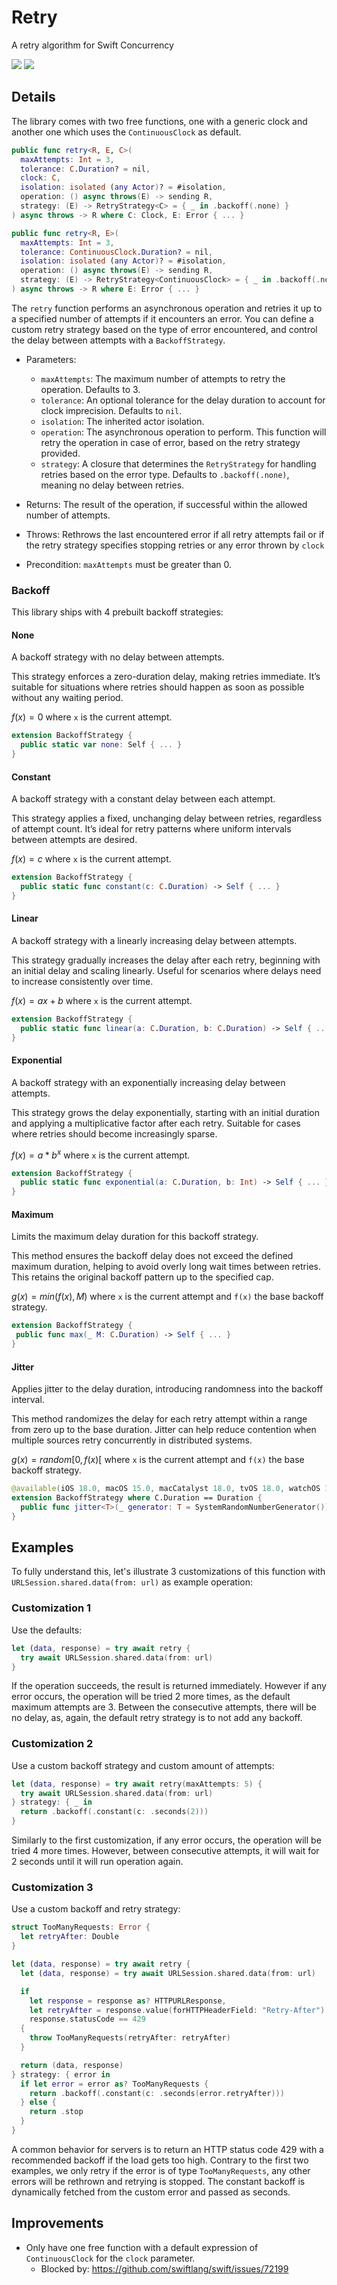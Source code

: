 # Retry
A retry algorithm for Swift Concurrency

[![](https://img.shields.io/endpoint?url=https%3A%2F%2Fswiftpackageindex.com%2Fapi%2Fpackages%2Fph1ps%2Fswift-concurrency-retry%2Fbadge%3Ftype%3Dswift-versions)](https://swiftpackageindex.com/ph1ps/swift-concurrency-retry)
[![](https://img.shields.io/endpoint?url=https%3A%2F%2Fswiftpackageindex.com%2Fapi%2Fpackages%2Fph1ps%2Fswift-concurrency-retry%2Fbadge%3Ftype%3Dplatforms)](https://swiftpackageindex.com/ph1ps/swift-concurrency-retry)

## Details

The library comes with two free functions, one with a generic clock and another one which uses the `ContinuousClock` as default.
```swift
public func retry<R, E, C>(
  maxAttempts: Int = 3,
  tolerance: C.Duration? = nil,
  clock: C,
  isolation: isolated (any Actor)? = #isolation,
  operation: () async throws(E) -> sending R,
  strategy: (E) -> RetryStrategy<C> = { _ in .backoff(.none) }
) async throws -> R where C: Clock, E: Error { ... }

public func retry<R, E>(
  maxAttempts: Int = 3,
  tolerance: ContinuousClock.Duration? = nil,
  isolation: isolated (any Actor)? = #isolation,
  operation: () async throws(E) -> sending R,
  strategy: (E) -> RetryStrategy<ContinuousClock> = { _ in .backoff(.none) }
) async throws -> R where E: Error { ... }
```

The `retry` function performs an asynchronous operation and retries it up to a specified number of attempts if it encounters an error. You can define a custom retry strategy based on the type of error encountered, and control the delay between attempts with a `BackoffStrategy`.

- Parameters:
  - `maxAttempts`: The maximum number of attempts to retry the operation. Defaults to 3.
  - `tolerance`: An optional tolerance for the delay duration to account for clock imprecision. Defaults to `nil`.
  - `isolation`: The inherited actor isolation.
  - `operation`: The asynchronous operation to perform. This function will retry the operation in case of error, based on the retry strategy provided.
  - `strategy`: A closure that determines the `RetryStrategy` for handling retries based on the error type. Defaults to `.backoff(.none)`, meaning no delay between retries.

- Returns: The result of the operation, if successful within the allowed number of attempts.
- Throws: Rethrows the last encountered error if all retry attempts fail or if the retry strategy specifies stopping retries or any error thrown by `clock`
- Precondition: `maxAttempts` must be greater than 0.

### Backoff
This library ships with 4 prebuilt backoff strategies:

#### None
A backoff strategy with no delay between attempts.

This strategy enforces a zero-duration delay, making retries immediate. It’s suitable for situations where retries should happen as soon as possible without any waiting period.

$`f(x) = 0`$ where `x` is the current attempt.
```swift
extension BackoffStrategy {
  public static var none: Self { ... }
}
```

#### Constant
A backoff strategy with a constant delay between each attempt.

This strategy applies a fixed, unchanging delay between retries, regardless of attempt count. It’s ideal for retry patterns where uniform intervals between attempts are desired.

$`f(x) = c`$ where `x` is the current attempt.
```swift
extension BackoffStrategy {
  public static func constant(c: C.Duration) -> Self { ... }
}
```

#### Linear
A backoff strategy with a linearly increasing delay between attempts.

This strategy gradually increases the delay after each retry, beginning with an initial delay and scaling linearly. Useful for scenarios where delays need to increase consistently over time.

$`f(x) = ax + b`$ where `x` is the current attempt.
```swift
extension BackoffStrategy {
  public static func linear(a: C.Duration, b: C.Duration) -> Self { ... }
}
```

#### Exponential
A backoff strategy with an exponentially increasing delay between attempts.

This strategy grows the delay exponentially, starting with an initial duration and applying a multiplicative factor after each retry. Suitable for cases where retries should become increasingly sparse.

$`f(x) = a * b^x`$ where `x` is the current attempt.

```swift
extension BackoffStrategy {
  public static func exponential(a: C.Duration, b: Int) -> Self { ... }
}
```

#### Maximum
Limits the maximum delay duration for this backoff strategy.

This method ensures the backoff delay does not exceed the defined maximum duration, helping to avoid overly long wait times between retries. This retains the original backoff pattern up to the specified cap.

$`g(x) = min(f(x), M)`$ where `x` is the current attempt and `f(x)` the base backoff strategy.
```swift
extension BackoffStrategy {
 public func max(_ M: C.Duration) -> Self { ... }
}
```

#### Jitter
Applies jitter to the delay duration, introducing randomness into the backoff interval.

This method randomizes the delay for each retry attempt within a range from zero up to the base duration. Jitter can help reduce contention when multiple sources retry concurrently in distributed systems.

$`g(x) = random[0, f(x)[`$ where `x` is the current attempt and `f(x)` the base backoff strategy.
```swift
@available(iOS 18.0, macOS 15.0, macCatalyst 18.0, tvOS 18.0, watchOS 11.0, visionOS 2.0, *)
extension BackoffStrategy where C.Duration == Duration {
  public func jitter<T>(_ generator: T = SystemRandomNumberGenerator()) -> Self where T: RandomNumberGenerator { ... }
}
```

## Examples
To fully understand this, let's illustrate 3 customizations of this function with `URLSession.shared.data(from: url)` as example operation:

### Customization 1
Use the defaults:
```swift
let (data, response) = try await retry {
  try await URLSession.shared.data(from: url)
}
```
If the operation succeeds, the result is returned immediately.
However if any error occurs, the operation will be tried 2 more times, as the default maximum attempts are 3.
Between the consecutive attempts, there will be no delay, as, again, the default retry strategy is to not add any backoff.

### Customization 2
Use a custom backoff strategy and custom amount of attempts:
```swift
let (data, response) = try await retry(maxAttempts: 5) {
  try await URLSession.shared.data(from: url)
} strategy: { _ in
  return .backoff(.constant(c: .seconds(2)))
}
```
Similarly to the first customization, if any error occurs, the operation will be tried 4 more times.
However, between consecutive attempts, it will wait for 2 seconds until it will run operation again.

### Customization 3
Use a custom backoff and retry strategy:
```swift
struct TooManyRequests: Error {
  let retryAfter: Double
}

let (data, response) = try await retry {
  let (data, response) = try await URLSession.shared.data(from: url)

  if
    let response = response as? HTTPURLResponse,
    let retryAfter = response.value(forHTTPHeaderField: "Retry-After").flatMap(Double.init),
    response.statusCode == 429
  {
    throw TooManyRequests(retryAfter: retryAfter)
  }

  return (data, response)
} strategy: { error in
  if let error = error as? TooManyRequests {
    return .backoff(.constant(c: .seconds(error.retryAfter)))
  } else {
    return .stop
  }
}
```
A common behavior for servers is to return an HTTP status code 429 with a recommended backoff if the load gets too high.
Contrary to the first two examples, we only retry if the error is of type `TooManyRequests`, any other errors will be rethrown and retrying is stopped.
The constant backoff is dynamically fetched from the custom error and passed as seconds.

## Improvements
- Only have one free function with a default expression of `ContinuousClock` for the `clock` parameter.
  - Blocked by: https://github.com/swiftlang/swift/issues/72199

